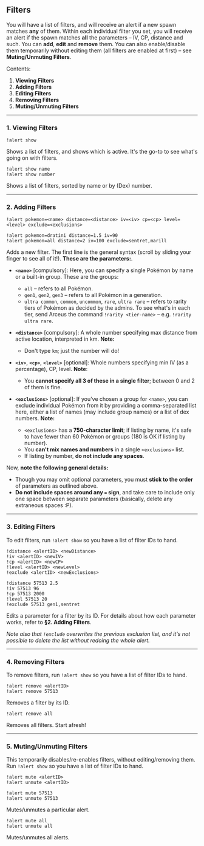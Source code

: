 ## Filters
You will have a list of filters, and will receive an alert if a new spawn matches **any** of them. Within each individual filter you set, you will receive an alert if the spawn matches **all** the parameters – IV, CP, distance and such. You can **add**, **edit** and **remove** them. You can also enable/disable them temporarily without editing them (all filters are enabled at first) – see **Muting/Unmuting Filters**.

Contents:
1. **Viewing Filters**
2. **Adding Filters**
3. **Editing Filters**
4. **Removing Filters**
5. **Muting/Unmuting Filters**

---

### 1. Viewing Filters
```
!alert show
```
Shows a list of filters, and shows which is active. It's the go-to to see what's going on with filters.

```
!alert show name
!alert show number
```
Shows a list of filters, sorted by name or by (Dex) number.

---

### 2. Adding Filters
```
!alert pokemon=<name> distance=<distance> iv=<iv> cp=<cp> level=<level> exclude=<exclusions>

!alert pokemon=dratini distance=1.5 iv=90
!alert pokemon=all distance=2 iv=100 exclude=sentret,marill
```
Adds a new filter. The first line is the general syntax (scroll by sliding your finger to see all of it!). **These are the parameters:**.

* **`<name>`** [compulsory]: Here, you can specify a single Pokémon by name or a built-in group. These are the groups:
    * `all` – refers to all Pokémon.
    * `gen1`, `gen2`, `gen3` – refers to all Pokémon in a generation.
    * `ultra common`, `common`, `uncommon`, `rare`, `ultra rare` – refers to rarity tiers of Pokémon as decided by the admins. To see what's in each tier, send Arceus the command `!rarity <tier-name>` – e.g. `!rarity ultra rare`.

* **`<distance>`** [compulsory]: A whole number specifying max distance from active location, interpreted in km. **Note:**
    * Don't type `km`; just the number will do!

* **`<iv>`**, **`<cp>`**, **`<level>`** [optional]: Whole numbers specifying min IV (as a percentage), CP, level. **Note**:
    * You **cannot specify all 3 of these in a single filter**; between 0 and 2 of them is fine.

* **`<exclusions>`** [optional]: If you've chosen a group for `<name>`, you can exclude individual Pokémon from it by providing a comma-separated list here, either a list of names (may include group names) or a list of dex numbers. **Note:**
    * `<exclusions>` has a **750-character limit**; if listing by name, it's safe to have fewer than 60 Pokémon or groups (180 is OK if listing by number).
    * You **can't mix names and numbers** in a single `<exclusions>` list.
    * If listing by number, **do not include any spaces**.

Now, **note the following general details:**
* Though you may omit optional parameters, you must **stick to the order** of parameters as outlined above.
* **Do not include spaces around any `=` sign**, and take care to include only one space between separate parameters (basically, delete any extraneous spaces :P).
---

### 3. Editing Filters
To edit filters, run `!alert show` so you have a list of filter IDs to hand.

```
!distance <alertID> <newDistance>
!iv <alertID> <newIV>
!cp <alertID> <newCP>
!level <alertID> <newLevel>
!exclude <alertID> <newExclusions>

!distance 57513 2.5
!iv 57513 96
!cp 57513 2000
!level 57513 20
!exclude 57513 gen1,sentret
```
Edits a parameter for a filter by its ID. For details about how each parameter works, refer to **§2. Adding Filters**.

*Note also that `!exclude` overwrites the previous exclusion list, and it's not possible to delete the list without redoing the whole alert.*

---

### 4. Removing Filters
To remove filters, run `!alert show` so you have a list of filter IDs to hand.
```
!alert remove <alertID>
!alert remove 57513
```
Removes a filter by its ID.
```
!alert remove all
```
Removes all filters. Start afresh!

---

### 5. Muting/Unmuting Filters
This temporarily disables/re-enables filters, without editing/removing them. Run `!alert show` so you have a list of filter IDs to hand.
```
!alert mute <alertID>
!alert unmute <alertID>

!alert mute 57513
!alert unmute 57513
```
Mutes/unmutes a particular alert.
```
!alert mute all
!alert unmute all
```
Mutes/unmutes all alerts.